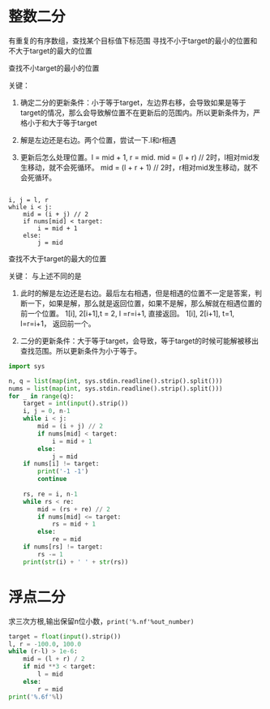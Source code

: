 # 整数二分

有重复的有序数组，查找某个目标值下标范围
寻找不小于target的最小的位置和不大于target的最大的位置

查找不小target的最小的位置

关键：

1. 确定二分的更新条件：小于等于target，左边界右移，会导致如果是等于target的情况，那么会导致解位置不在更新后的范围内。所以更新条件为，严格小于和大于等于target

2. 解是左边还是右边。两个位置，尝试一下.l和r相遇

3. 更新后怎么处理位置。l = mid + 1, r = mid.
    mid = (l + r) // 2时，l相对mid发生移动，就不会死循环。
    mid = (l + r + 1) // 2时，r相对mid发生移动，就不会死循环。

```ptyhon

i, j = l, r
while i < j:
    mid = (i + j) // 2
    if nums[mid] < target:
        i = mid + 1
    else:
        j = mid
```

查找不大于target的最大的位置

关键：
与上述不同的是
1. 此时的解是左边还是右边。最后左右相遇，但是相遇的位置不一定是答案，判断一下，如果是解，那么就是返回位置，如果不是解，那么解就在相遇位置的前一个位置。
1[i], 2[i+1],t = 2, l =r=i+1, 直接返回。
1[i], 2[i+1], t=1, l=r=i+1， 返回前一个。

2. 二分的更新条件：大于等于target，会导致，等于target的时候可能解被移出查找范围。所以更新条件为小于等于。

```python
import sys

n, q = list(map(int, sys.stdin.readline().strip().split()))
nums = list(map(int, sys.stdin.readline().strip().split()))
for _ in range(q):
    target = int(input().strip())
    i, j = 0, n-1
    while i < j:
        mid = (i + j) // 2
        if nums[mid] < target:
            i = mid + 1
        else:
            j = mid
    if nums[i] != target:
        print('-1 -1')
        continue
    
    rs, re = i, n-1
    while rs < re:
        mid = (rs + re) // 2
        if nums[mid] <= target:
            rs = mid + 1
        else:
            re = mid
    if nums[rs] != target:
        rs -= 1
    print(str(i) + ' ' + str(rs))
```

# 浮点二分
求三次方根,输出保留n位小数，```print('%.nf'%out_number) ```

```python
target = float(input().strip())
l, r = -100.0, 100.0
while (r-l) > 1e-6:
    mid = (l + r) / 2
    if mid **3 < target:
        l = mid
    else:
        r = mid
print('%.6f'%l)

```
